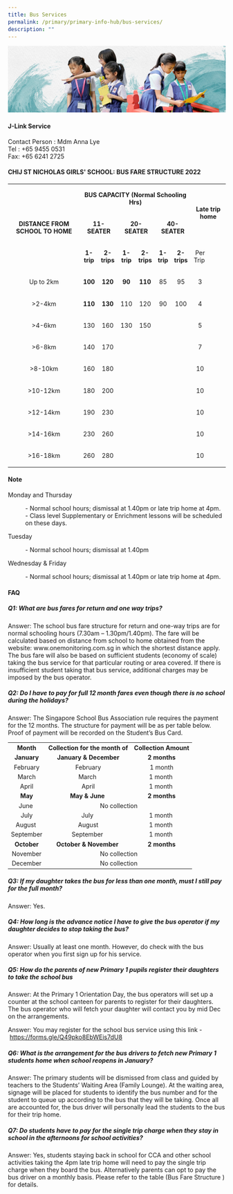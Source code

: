 ```yaml
---
title: Bus Services
permalink: /primary/primary-info-hub/bus-services/
description: ""
---
```

![](/images/01%20Banner%20Photos/info-hub.jpg)

<h4><strong>J-Link Service</strong></h4>
<p>Contact Person : Mdm Anna Lye<br />Tel : +65 9455 0531&nbsp;<br />Fax: +65 6241 2725</p>
<h4><strong>CHIJ ST NICHOLAS GIRLS' SCHOOL: BUS FARE STRUCTURE 2022</strong></h4>
<table width="654">
<tbody>
<tr>
<td style="text-align: center;" rowspan="3" width="191">
<p><strong>DISTANCE FROM SCHOOL TO HOME</strong></p>
</td>
<td style="text-align: center;" colspan="6">
<p><strong>BUS CAPACITY (Normal Schooling Hrs) </strong></p>
</td>
<td style="text-align: center;" colspan="2" rowspan="2" width="93">
<p><strong> Late trip home </strong></p>
</td>
</tr>
<tr>
<td style="text-align: center;" colspan="2">
<p><strong>11-SEATER</strong></p>
</td>
<td style="text-align: center;" colspan="2">
<p><strong>20-SEATER </strong></p>
</td>
<td style="text-align: center;" colspan="2">
<p><strong>40-SEATER </strong></p>
</td>
</tr>
<tr>
<td style="text-align: center;">
<p><strong>1-trip</strong></p>
</td>
<td style="text-align: center;">
<p><strong>2-trips</strong></p>
</td>
<td style="text-align: center;">
<p><strong>1-trip</strong></p>
</td>
<td style="text-align: center;">
<p><strong>2-trips</strong></p>
</td>
<td style="text-align: center;">
<p><strong>1-trip</strong></p>
</td>
<td style="text-align: center;">
<p><strong>2-trips</strong></p>
</td>
<td style="text-align: center;">
<p>Per Trip&nbsp;</p>
</td>
<td style="text-align: center;" width="33">&nbsp;</td>
</tr>
<tr>
<td style="text-align: center;">
<p>Up to 2km</p>
</td>
<td style="text-align: center;">
<p><strong>100</strong></p>
</td>
<td style="text-align: center;">
<p><strong>120</strong></p>
</td>
<td style="text-align: center;">
<p><strong>90</strong></p>
</td>
<td style="text-align: center;">
<p><strong>110</strong></p>
</td>
<td style="text-align: center;">
<p>85</p>
</td>
<td style="text-align: center;">
<p>95</p>
</td>
<td style="text-align: center;">
<p>3</p>
</td>
<td style="text-align: center;" width="33">&nbsp;</td>
</tr>
<tr>
<td style="text-align: center;">
<p>&gt;2-4km</p>
</td>
<td style="text-align: center;">
<p><strong>110</strong></p>
</td>
<td style="text-align: center;">
<p><strong>130</strong></p>
</td>
<td style="text-align: center;">
<p>110</p>
</td>
<td style="text-align: center;">
<p>120</p>
</td>
<td style="text-align: center;">
<p>90</p>
</td>
<td style="text-align: center;">
<p>100</p>
</td>
<td style="text-align: center;">
<p>4</p>
</td>
<td style="text-align: center;" width="33">&nbsp;</td>
</tr>
<tr>
<td style="text-align: center;">
<p>&gt;4-6km</p>
</td>
<td style="text-align: center;">
<p>130</p>
</td>
<td style="text-align: center;">
<p>160</p>
</td>
<td style="text-align: center;">
<p>130</p>
</td>
<td style="text-align: center;">
<p>150</p>
</td>
<td style="text-align: center;">&nbsp;</td>
<td style="text-align: center;">&nbsp;</td>
<td style="text-align: center;">
<p>5</p>
</td>
<td style="text-align: center;" width="33">&nbsp;</td>
</tr>
<tr>
<td style="text-align: center;">
<p>&gt;6-8km</p>
</td>
<td style="text-align: center;">
<p>140</p>
</td>
<td style="text-align: center;">
<p>170</p>
</td>
<td style="text-align: center;">&nbsp;</td>
<td style="text-align: center;">&nbsp;</td>
<td style="text-align: center;">&nbsp;</td>
<td style="text-align: center;">&nbsp;</td>
<td style="text-align: center;">
<p>7</p>
</td>
<td style="text-align: center;" width="33">&nbsp;</td>
</tr>
<tr>
<td style="text-align: center;">
<p>&gt;8-10km</p>
</td>
<td style="text-align: center;">
<p>160</p>
</td>
<td style="text-align: center;">
<p>180</p>
</td>
<td style="text-align: center;">&nbsp;</td>
<td style="text-align: center;">&nbsp;</td>
<td style="text-align: center;">
<p>&nbsp;</p>
</td>
<td style="text-align: center;">
<p>&nbsp;</p>
</td>
<td style="text-align: center;">
<p>10</p>
</td>
<td style="text-align: center;" width="33">&nbsp;</td>
</tr>
<tr>
<td style="text-align: center;">
<p>&gt;10-12km</p>
</td>
<td style="text-align: center;">
<p>180</p>
</td>
<td style="text-align: center;">
<p>200</p>
</td>
<td style="text-align: center;">
<p>&nbsp;</p>
</td>
<td style="text-align: center;">
<p>&nbsp;</p>
</td>
<td style="text-align: center;">
<p>&nbsp;</p>
</td>
<td style="text-align: center;">
<p>&nbsp;</p>
</td>
<td style="text-align: center;">
<p>10</p>
</td>
<td style="text-align: center;" width="33">&nbsp;</td>
</tr>
<tr>
<td style="text-align: center;">
<p>&gt;12-14km</p>
</td>
<td style="text-align: center;">
<p>190</p>
</td>
<td style="text-align: center;">
<p>230</p>
</td>
<td style="text-align: center;">
<p>&nbsp;</p>
</td>
<td style="text-align: center;">
<p>&nbsp;</p>
</td>
<td style="text-align: center;">
<p>&nbsp;</p>
</td>
<td style="text-align: center;">
<p>&nbsp;</p>
</td>
<td style="text-align: center;">
<p>10</p>
</td>
<td style="text-align: center;" width="33">&nbsp;</td>
</tr>
<tr>
<td style="text-align: center;">
<p>&gt;14-16km</p>
</td>
<td style="text-align: center;">
<p>230</p>
</td>
<td style="text-align: center;">
<p>260</p>
</td>
<td style="text-align: center;">
<p>&nbsp;</p>
</td>
<td style="text-align: center;">
<p>&nbsp;</p>
</td>
<td style="text-align: center;">
<p>&nbsp;</p>
</td>
<td style="text-align: center;">
<p>&nbsp;</p>
</td>
<td style="text-align: center;">
<p>10</p>
</td>
<td style="text-align: center;" width="33">&nbsp;</td>
</tr>
<tr>
<td style="text-align: center;">
<p>&gt;16-18km</p>
</td>
<td style="text-align: center;">
<p>260</p>
</td>
<td style="text-align: center;">
<p>280</p>
</td>
<td style="text-align: center;">
<p>&nbsp;</p>
</td>
<td style="text-align: center;">
<p>&nbsp;</p>
</td>
<td style="text-align: center;">
<p>&nbsp;</p>
</td>
<td style="text-align: center;">
<p>&nbsp;</p>
</td>
<td style="text-align: center;">
<p>10</p>
</td>
<td style="text-align: center;" width="33">&nbsp;</td>
</tr>
</tbody>
</table>
<h4><strong>Note</strong></h4>
<p>Monday and Thursday</p>
<p style="padding-left: 40px;">- Normal school hours; dismissal at 1.40pm or late trip home at 4pm.<br />- Class level Supplementary or Enrichment lessons will be scheduled on these days.</p>
<p>Tuesday</p>
<p style="padding-left: 40px;">- Normal school hours; dismissal at 1.40pm</p>
<p>Wednesday &amp; Friday</p>
<p style="padding-left: 40px;">- Normal school hours; dismissal at 1.40pm or late trip home at 4pm.</p>
<h4><strong>FAQ</strong></h4>
<h5><strong>Q1: What are bus fares for return and one way trips?</strong></h5>
<p>Answer: The school bus fare structure for return and one-way trips are for normal schooling hours (7.30am &ndash; 1.30pm/1.40pm). The fare will be calculated based on distance from school to home obtained from the website: www.onemonitoring.com.sg in which the shortest distance apply. The bus fare will also be based on sufficient students (economy of scale) taking the bus service for that particular routing or area covered. If there is insufficient student taking that bus service, additional charges may be imposed by the bus operator.</p>
<h5><strong>Q2: Do I have to pay for full 12 month fares even though there is no school during the holidays?</strong></h5>
<p>Answer: The Singapore School Bus Association rule requires the payment for the 12 months. The structure for payment will be as per table below. Proof of payment will be recorded on the Student&rsquo;s Bus Card.</p>
<table>
<tbody>
<tr>
<th style="text-align: center;"><strong>Month</strong></th>
<th style="text-align: center;"><strong>Collection for the month of</strong></th>
<th style="text-align: center;"><strong>Collection Amount</strong></th>
</tr>
<tr>
<td style="text-align: center;"><strong>January</strong></td>
<td style="text-align: center;"><strong>January &amp; December</strong></td>
<td style="text-align: center;"><strong>2 months</strong></td>
</tr>
<tr>
<td style="text-align: center;">February</td>
<td style="text-align: center;">February</td>
<td style="text-align: center;">1 month</td>
</tr>
<tr>
<td style="text-align: center;">March</td>
<td style="text-align: center;">March&nbsp;</td>
<td style="text-align: center;">1 month&nbsp;</td>
</tr>
<tr>
<td style="text-align: center;">April</td>
<td style="text-align: center;">April</td>
<td style="text-align: center;">1 month&nbsp;</td>
</tr>
<tr>
<td style="text-align: center;"><strong>May</strong></td>
<td style="text-align: center;"><strong>May &amp; June&nbsp;</strong></td>
<td style="text-align: center;"><strong> 2 months</strong></td>
</tr>
<tr>
<td style="text-align: center;">June&nbsp;</td>
<td style="text-align: center;" colspan="2">No collection</td>
</tr>
<tr>
<td style="text-align: center;">July</td>
<td style="text-align: center;">July&nbsp;</td>
<td style="text-align: center;">1 month&nbsp;</td>
</tr>
<tr>
<td style="text-align: center;">August&nbsp;</td>
<td style="text-align: center;">August</td>
<td style="text-align: center;">1 month&nbsp;</td>
</tr>
<tr>
<td style="text-align: center;">September</td>
<td style="text-align: center;">September&nbsp;</td>
<td style="text-align: center;">1 month&nbsp;</td>
</tr>
<tr>
<td style="text-align: center;"><strong>October</strong></td>
<td style="text-align: center;"><strong>October &amp; November&nbsp;</strong></td>
<td style="text-align: center;"><strong>2 months</strong></td>
</tr>
<tr>
<td style="text-align: center;">November</td>
<td style="text-align: center;" colspan="2">No collection</td>
</tr>
<tr>
<td style="text-align: center;">December</td>
<td style="text-align: center;" colspan="2">No collection</td>
</tr>
</tbody>
</table>
<h5><strong>Q3: If my daughter takes the bus for less than one month, must I still pay for the full month?</strong></h5>
<p>Answer: Yes.</p>
<h5><strong>Q4: How long is the advance notice I have to give the bus operator if my daughter decides to stop taking the bus?</strong></h5>
<p>Answer: Usually at least one month. However, do check with the bus operator when you first sign up for his service.</p>
<h5><strong>Q5: How do the parents of new Primary 1 pupils register their daughters to take the school bus</strong></h5>
<p>Answer: At the Primary 1 Orientation Day, the bus operators will set up a counter at the school canteen for parents to register for their daughters. The bus operator who will fetch your daughter will contact you by mid Dec on the arrangements.</p>
<p>Answer: You may register for the school bus service using this link -&nbsp;<a href="https://forms.gle/Q49pko8EbWEis7dU8">https://forms.gle/Q49pko8EbWEis7dU8</a></p>
<h5><strong>Q6: What is the arrangement for the bus drivers to fetch new Primary 1 students home when school reopens in January?</strong></h5>
<p>Answer: The primary students will be dismissed from class and guided by teachers to the Students&rsquo; Waiting Area (Family Lounge). At the waiting area, signage will be placed for students to identify the bus number and for the student to queue up according to the bus that they will be taking. Once all are accounted for, the bus driver will personally lead the students to the bus for their trip home.</p>
<h5><strong>Q7: Do students have to pay for the single trip charge when they stay in school in the afternoons for school activities?</strong></h5>
<p>Answer:&nbsp;Yes, students staying back in school for CCA and other school activities taking the 4pm late trip home will need to pay the single trip charge when they board the bus. Alternatively parents can opt to pay the bus driver on a monthly basis. Please refer to the table (Bus Fare Structure ) for details.</p>